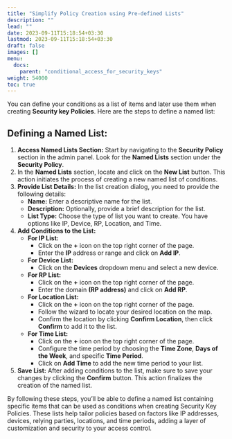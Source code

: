 ```yaml
---
title: "Simplify Policy Creation using Pre-defined Lists"
description: ""
lead: ""
date: 2023-09-11T15:18:54+03:30
lastmod: 2023-09-11T15:18:54+03:30
draft: false
images: []
menu:
  docs:
    parent: "conditional_access_for_security_keys"
weight: 54000
toc: true
---
```


You can define your conditions as a list of items and later use them when creating **Security key Policies**. Here are the steps to define a named list:

## Defining a Named List:

1. **Access Named Lists Section:** Start by navigating to the **Security Policy** section in the admin panel. Look for the **Named Lists** section under the **Security Policy**.
2. In the **Named Lists** section, locate and click on the **New List** button. This action initiates the process of creating a new named list of conditions.
3. **Provide List Details:** In the list creation dialog, you need to provide the following details:
   - **Name:** Enter a descriptive name for the list.
   - **Description:** Optionally, provide a brief description for the list.
   - **List Type:** Choose the type of list you want to create. You have options like IP, Device, RP, Location, and Time.
4. **Add Conditions to the List:**
   - **For IP List:**
     - Click on the **+** icon on the top right corner of the page.
     - Enter the **IP** address or range and click on **Add IP**.
   - **For Device List:**
     - Click on the **Devices** dropdown menu and select a new device.
   - **For RP List:**
     - Click on the **+** icon on the top right corner of the page.
     - Enter the domain **(RP address)** and click on **Add RP**.
   - **For Location List:**
     - Click on the **+** icon on the top right corner of the page.
     - Follow the wizard to locate your desired location on the map.
     - Confirm the location by clicking **Confirm Location**, then click **Confirm** to add it to the list.
   - **For Time List:**
     - Click on the **+** icon on the top right corner of the page.
     - Configure the time period by choosing the **Time Zone**, **Days of the Week**, and specific **Time Period**.
     - Click on **Add Time** to add the new time period to your list.
5. **Save List:** After adding conditions to the list, make sure to save your changes by clicking the **Confirm** button. This action finalizes the creation of the named list.

By following these steps, you’ll be able to define a named list containing specific items that can be used as conditions when creating Security Key Policies. These lists help tailor policies based on factors like IP addresses, devices, relying parties, locations, and time periods, adding a layer of customization and security to your access control.

